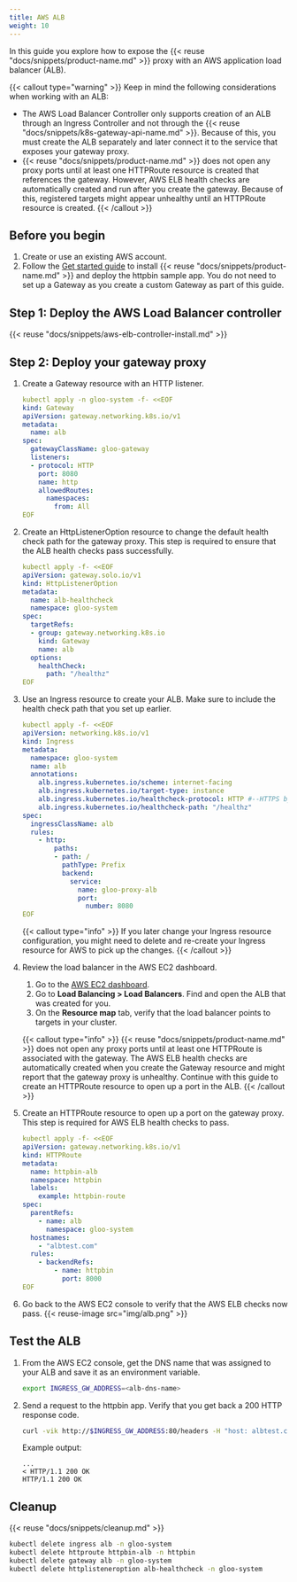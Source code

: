 ```yaml
---
title: AWS ALB
weight: 10
---
```


In this guide you explore how to expose the {{< reuse "docs/snippets/product-name.md" >}} proxy with an AWS application load balancer (ALB). 

{{< callout type="warning" >}}
Keep in mind the following considerations when working with an ALB: 
* The AWS Load Balancer Controller only supports creation of an ALB through an Ingress Controller and not through the {{< reuse "docs/snippets/k8s-gateway-api-name.md" >}}. Because of this, you must create the ALB separately and later connect it to the service that exposes your gateway proxy.
* {{< reuse "docs/snippets/product-name.md" >}} does not open any proxy ports until at least one HTTPRoute resource is created that references the gateway. However, AWS ELB health checks are automatically created and run after you create the gateway. Because of this, registered targets might appear unhealthy until an HTTPRoute resource is created. 
{{< /callout >}}

## Before you begin

1. Create or use an existing AWS account. 
2. Follow the [Get started guide](/docs/quickstart/) to install {{< reuse "docs/snippets/product-name.md" >}} and deploy the httpbin sample app. You do not need to set up a Gateway as you create a custom Gateway as part of this guide. 

## Step 1: Deploy the AWS Load Balancer controller

{{< reuse "docs/snippets/aws-elb-controller-install.md" >}}
   
## Step 2: Deploy your gateway proxy

1. Create a Gateway resource with an HTTP listener. 
   ```yaml
   kubectl apply -n gloo-system -f- <<EOF
   kind: Gateway
   apiVersion: gateway.networking.k8s.io/v1
   metadata:
     name: alb
   spec:
     gatewayClassName: gloo-gateway
     listeners:
     - protocol: HTTP
       port: 8080
       name: http
       allowedRoutes:
         namespaces:
           from: All
   EOF
   ```
   
2. Create an HttpListenerOption resource to change the default health check path for the gateway proxy. This step is required to ensure that the ALB health checks pass successfully. 
   ```yaml
   kubectl apply -f- <<EOF
   apiVersion: gateway.solo.io/v1
   kind: HttpListenerOption
   metadata:
     name: alb-healthcheck
     namespace: gloo-system
   spec:
     targetRefs:
     - group: gateway.networking.k8s.io
       kind: Gateway
       name: alb
     options:
       healthCheck:
         path: "/healthz"
   EOF
   ```
   
3. Use an Ingress resource to create your ALB. Make sure to include the health check path that you set up earlier. 
   ```yaml
   kubectl apply -f- <<EOF
   apiVersion: networking.k8s.io/v1
   kind: Ingress
   metadata:
     namespace: gloo-system
     name: alb
     annotations:
       alb.ingress.kubernetes.io/scheme: internet-facing
       alb.ingress.kubernetes.io/target-type: instance
       alb.ingress.kubernetes.io/healthcheck-protocol: HTTP #--HTTPS by default
       alb.ingress.kubernetes.io/healthcheck-path: "/healthz"
   spec:
     ingressClassName: alb
     rules:
       - http:
           paths:
           - path: /
             pathType: Prefix
             backend:
               service:
                 name: gloo-proxy-alb
                 port:
                   number: 8080
   EOF
   ```
   
   {{< callout type="info" >}}
   If you later change your Ingress resource configuration, you might need to delete and re-create your Ingress resource for AWS to pick up the changes.
   {{< /callout >}}

4. Review the load balancer in the AWS EC2 dashboard. 
   1. Go to the [AWS EC2 dashboard](https://console.aws.amazon.com/ec2). 
   2. Go to **Load Balancing > Load Balancers**. Find and open the ALB that was created for you. 
   3. On the **Resource map** tab, verify that the load balancer points to targets in your cluster. 

   {{< callout type="info" >}}
   {{< reuse "docs/snippets/product-name.md" >}} does not open any proxy ports until at least one HTTPRoute is associated with the gateway. The AWS ELB health checks are automatically created when you create the Gateway resource and might report that the gateway proxy is unhealthy. Continue with this guide to create an HTTPRoute resource to open up a port in the ALB.
   {{< /callout >}}
 
5. Create an HTTPRoute resource to open up a port on the gateway proxy. This step is required for AWS ELB health checks to pass. 
   ```yaml
   kubectl apply -f- <<EOF
   apiVersion: gateway.networking.k8s.io/v1
   kind: HTTPRoute
   metadata:
     name: httpbin-alb
     namespace: httpbin
     labels:
       example: httpbin-route
   spec:
     parentRefs:
       - name: alb
         namespace: gloo-system
     hostnames:
       - "albtest.com"
     rules:
       - backendRefs:
           - name: httpbin
             port: 8000
   EOF
   ```

6. Go back to the AWS EC2 console to verify that the AWS ELB checks now pass. 
   {{< reuse-image src="img/alb.png" >}}

## Test the ALB

1. From the AWS EC2 console, get the DNS name that was assigned to your ALB and save it as an environment variable. 
   ```sh
   export INGRESS_GW_ADDRESS=<alb-dns-name>
   ```

2. Send a request to the httpbin app. Verify that you get back a 200 HTTP response code. 
   ```sh
   curl -vik http://$INGRESS_GW_ADDRESS:80/headers -H "host: albtest.com:80"
   ```
   
   Example output: 
   ```
   ...
   < HTTP/1.1 200 OK
   HTTP/1.1 200 OK
   ```


## Cleanup

{{< reuse "docs/snippets/cleanup.md" >}}

```sh
kubectl delete ingress alb -n gloo-system
kubectl delete httproute httpbin-alb -n httpbin
kubectl delete gateway alb -n gloo-system 
kubectl delete httplisteneroption alb-healthcheck -n gloo-system 
```
